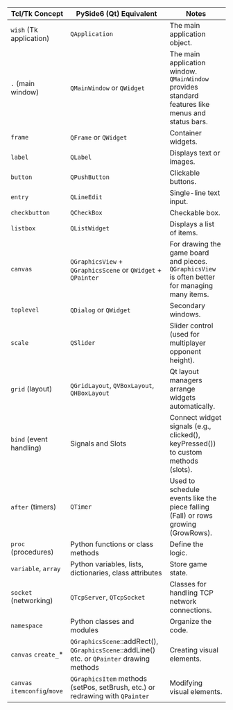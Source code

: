 | Tcl/Tk Concept | PySide6 (Qt) Equivalent | Notes |
| -------------- | ----------------------- | ----- |
| `wish` (Tk application) | `QApplication` | The main application object.
|`.` (main window) | `QMainWindow` or `QWidget` | The main application window. `QMainWindow` provides standard features like menus and status bars.
| `frame` | `QFrame` or `QWidget` | Container widgets.
| `label` | `QLabel` | Displays text or images.
| `button` | `QPushButton` | Clickable buttons.
| `entry` | `QLineEdit` | Single-line text input.
| `checkbutton` | `QCheckBox` | Checkable box.
| `listbox` | `QListWidget` | Displays a list of items.
| `canvas` | `QGraphicsView` + `QGraphicsScene` or `QWidget` + `QPainter` | For drawing the game board and pieces. `QGraphicsView` is often better for managing many items.
| `toplevel` | `QDialog` or `QWidget` | Secondary windows.
| `scale` | `QSlider` | Slider control (used for multiplayer opponent height).
| `grid` (layout) | `QGridLayout`, `QVBoxLayout`, `QHBoxLayout` | Qt layout managers arrange widgets automatically.
| `bind` (event handling) | Signals and Slots | Connect widget signals (e.g., clicked(), keyPressed()) to custom methods (slots).
| `after` (timers) | `QTimer` | Used to schedule events like the piece falling (Fall) or rows growing (GrowRows).
| `proc` (procedures) | Python functions or class methods | Define the logic.
| `variable`, `array` | Python variables, lists, dictionaries, class attributes | Store game state.
| `socket` (networking) | `QTcpServer`, `QTcpSocket` | Classes for handling TCP network connections.
| `namespace` | Python classes and modules | Organize the code.
| `canvas` `create_`* | `QGraphicsScene`::addRect(), `QGraphicsScene`::addLine() etc. or `QPainter` drawing methods | Creating visual elements.
| `canvas` `itemconfig`/`move` | `QGraphicsItem` methods (setPos, setBrush, etc.) or redrawing with `QPainter` | Modifying visual elements.